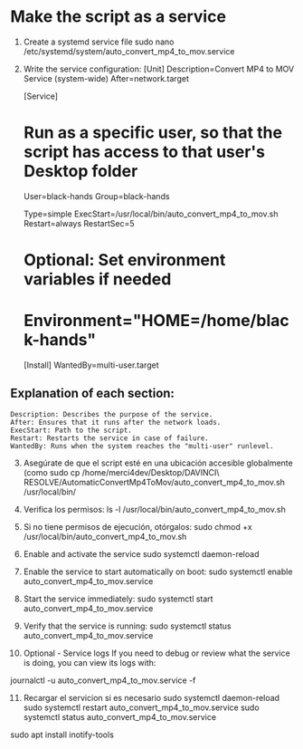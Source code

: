 # Make the script as a service
1. Create a systemd service file
    sudo nano /etc/systemd/system/auto_convert_mp4_to_mov.service

2. Write the service configuration:
    [Unit]
    Description=Convert MP4 to MOV Service (system-wide)
    After=network.target

    [Service]
    # Run as a specific user, so that the script has access to that user's Desktop folder
    User=black-hands
    Group=black-hands

    Type=simple
    ExecStart=/usr/local/bin/auto_convert_mp4_to_mov.sh
    Restart=always
    RestartSec=5

    # Optional: Set environment variables if needed
    # Environment="HOME=/home/black-hands"

    [Install]
    WantedBy=multi-user.target

## Explanation of each section:
    Description: Describes the purpose of the service.
    After: Ensures that it runs after the network loads.
    ExecStart: Path to the script.
    Restart: Restarts the service in case of failure.
    WantedBy: Runs when the system reaches the "multi-user" runlevel.

3. Asegúrate de que el script esté en una ubicación accesible globalmente (como
    sudo cp /home/merci4dev/Desktop/DAVINCI\ RESOLVE/AutomaticConvertMp4ToMov/auto_convert_mp4_to_mov.sh /usr/local/bin/

4. Verifica los permisos:
    ls -l /usr/local/bin/auto_convert_mp4_to_mov.sh

5. Si no tiene permisos de ejecución, otórgalos:
    sudo chmod +x /usr/local/bin/auto_convert_mp4_to_mov.sh

6. Enable and activate the service
    sudo systemctl daemon-reload

7. Enable the service to start automatically on boot:
    sudo systemctl enable auto_convert_mp4_to_mov.service

8. Start the service immediately:
    sudo systemctl start auto_convert_mp4_to_mov.service

9. Verify that the service is running:
    sudo systemctl status auto_convert_mp4_to_mov.service

10. Optional - Service logs
    If you need to debug or review what the service is doing, you can view its logs with:

journalctl -u auto_convert_mp4_to_mov.service -f

11. Recargar el servicion si es necesario
    sudo systemctl daemon-reload
    sudo systemctl restart auto_convert_mp4_to_mov.service
    sudo systemctl status auto_convert_mp4_to_mov.service



sudo apt install inotify-tools
